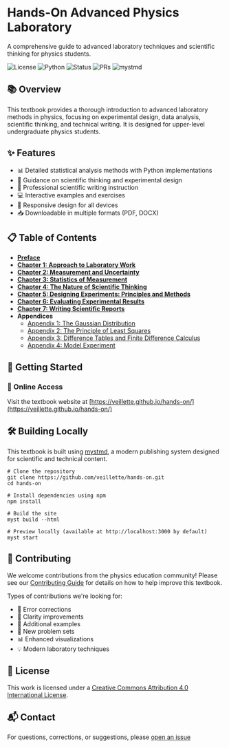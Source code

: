 # Hands-On Advanced Physics Laboratory

A comprehensive guide to advanced laboratory techniques and scientific thinking for physics students.

![License](https://img.shields.io/badge/License-CC--BY--4.0-green)
![Python](https://img.shields.io/badge/Python-3.12%2B-blue)
![Status](https://img.shields.io/badge/Status-Active-brightgreen)
![PRs](https://img.shields.io/badge/PRs-Welcome-brightgreen)
![mystmd](https://img.shields.io/badge/Built%20with-mystmd-8A2BE2)

## 📚 Overview

This textbook provides a thorough introduction to advanced laboratory methods in physics, focusing on experimental design, data analysis, scientific thinking, and technical writing. It is designed for upper-level undergraduate physics students.

## ✨ Features

- 📊 Detailed statistical analysis methods with Python implementations
- 🧠 Guidance on scientific thinking and experimental design
- 📝 Professional scientific writing instruction
- 💻 Interactive examples and exercises
- 📱 Responsive design for all devices
- 📥 Downloadable in multiple formats (PDF, DOCX)

## 📋 Table of Contents

- [**Preface**](https://veillette.github.io/hands-on/Preface.html)
- [**Chapter 1: Approach to Laboratory Work**](https://veillette.github.io/hands-on/Chapter1.html)
- [**Chapter 2: Measurement and Uncertainty**](https://veillette.github.io/hands-on/Chapter2.html)
- [**Chapter 3: Statistics of Measurement**](https://veillette.github.io/hands-on/Chapter3.html)
- [**Chapter 4: The Nature of Scientific Thinking**](https://veillette.github.io/hands-on/Chapter4.html)
- [**Chapter 5: Designing Experiments: Principles and Methods**](https://veillette.github.io/hands-on/Chapter5.html)
- [**Chapter 6: Evaluating Experimental Results**](https://veillette.github.io/hands-on/Chapter6.html)
- [**Chapter 7: Writing Scientific Reports**](https://veillette.github.io/hands-on/Chapter7.html)
- **Appendices**
  - [Appendix 1: The Gaussian Distribution](https://veillette.github.io/hands-on/Appendix1.html)
  - [Appendix 2: The Principle of Least Squares](https://veillette.github.io/hands-on/Appendix2.html)
  - [Appendix 3: Difference Tables and Finite Difference Calculus](https://veillette.github.io/hands-on/Appendix3.html)
  - [Appendix 4: Model Experiment](https://veillette.github.io/hands-on/Appendix4.html)

## 🚀 Getting Started

### 📱 Online Access

Visit the textbook website at [https://veillette.github.io/hands-on/](https://veillette.github.io/hands-on/)

## 🛠️ Building Locally

This textbook is built using [mystmd](https://mystmd.org/), a modern publishing system designed for scientific and technical content.

```console
# Clone the repository
git clone https://github.com/veillette/hands-on.git
cd hands-on

# Install dependencies using npm
npm install

# Build the site
myst build --html

# Preview locally (available at http://localhost:3000 by default)
myst start
```

## 👥 Contributing

We welcome contributions from the physics education community! Please see our [Contributing Guide](CONTRIBUTING.md) for details on how to help improve this textbook.

Types of contributions we're looking for:
- 🐛 Error corrections
- 📖 Clarity improvements
- 🧪 Additional examples
- 📝 New problem sets
- 📊 Enhanced visualizations
- 💡 Modern laboratory techniques


## 📄 License

This work is licensed under a [Creative Commons Attribution 4.0 International License](LICENSE).

## 📬 Contact

For questions, corrections, or suggestions, please [open an issue](https://github.com/veillette/hands-on/issues/new)

